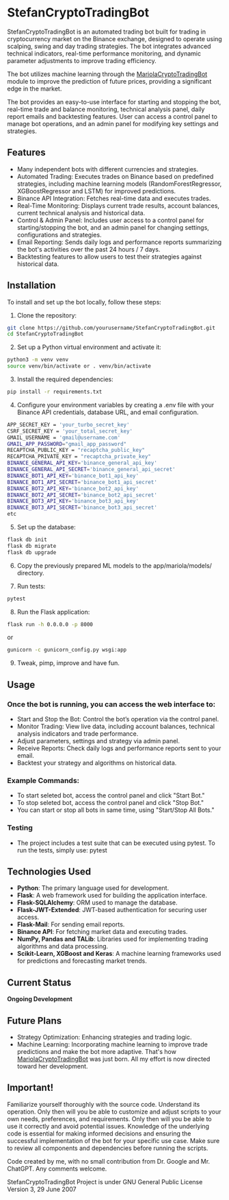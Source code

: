 # StefanCryptoTradingBot

StefanCryptoTradingBot is an automated trading bot built for trading in cryptocurrency market on the Binance exchange, designed to operate using scalping, swing and day trading strategies. The bot integrates advanced technical indicators, real-time performance monitoring, and dynamic parameter adjustments to improve trading efficiency. 

The bot utilizes machine learning through the [MariolaCryptoTradingBot](https://github.com/PedroPLCode/MariolaCryptoTradingBot) module to improve the prediction of future prices, providing a significant edge in the market.

The bot provides an easy-to-use interface for starting and stopping the bot, real-time trade and balance monitoring, technical analysis panel, daily report emails and backtesting features. User can access a control panel to manage bot operations, and an admin panel for modifying key settings and strategies.

## Features

- Many independent bots with different currencies and strategies.
- Automated Trading: Executes trades on Binance based on predefined strategies, including machine learning models (RandomForestRegressor, XGBoostRegressor and LSTM) for improved predictions.
- Binance API Integration: Fetches real-time data and executes trades.
- Real-Time Monitoring: Displays current trade results, account balances, current technical analysis and historical data.
- Control & Admin Panel: Includes user access to a control panel for starting/stopping the bot, and an admin panel for changing settings, configurations and strategies.
- Email Reporting: Sends daily logs and performance reports summarizing the bot's activities over the past 24 hours / 7 days.
- Backtesting features to allow users to test their strategies against historical data.

## Installation

To install and set up the bot locally, follow these steps:

1. Clone the repository:
```bash
git clone https://github.com/yourusername/StefanCryptoTradingBot.git
cd StefanCryptoTradingBot
```

2. Set up a Python virtual environment and activate it:
```bash
python3 -m venv venv
source venv/bin/activate or . venv/bin/activate
```

3. Install the required dependencies:
```bash
pip install -r requirements.txt
```

4. Configure your environment variables by creating a .env file with your Binance API credentials, database URL, and email configuration.
```bash
APP_SECRET_KEY = 'your_turbo_secret_key'
CSRF_SECRET_KEY = 'your_total_secret_key'
GMAIL_USERNAME = 'gmail@username.com'
GMAIL_APP_PASSWORD="gmail_app_password"
RECAPTCHA_PUBLIC_KEY = "recaptcha_public_key"
RECAPTCHA_PRIVATE_KEY = "recaptcha_private_key"
BINANCE_GENERAL_API_KEY='binance_general_api_key'
BINANCE_GENERAL_API_SECRET='binance_general_api_secret'
BINANCE_BOT1_API_KEY='binance_bot1_api_key'
BINANCE_BOT1_API_SECRET='binance_bot1_api_secret'
BINANCE_BOT2_API_KEY='binance_bot2_api_key'
BINANCE_BOT2_API_SECRET='binance_bot2_api_secret'
BINANCE_BOT3_API_KEY='binance_bot3_api_key'
BINANCE_BOT3_API_SECRET='binance_bot3_api_secret'
etc
```

5. Set up the database:
```bash
flask db init
flask db migrate
flask db upgrade
```

6. Copy the previously prepared ML models to the app/mariola/models/ directory.

7. Run tests:
```bash
pytest
```

8. Run the Flask application:
```bash
flask run -h 0.0.0.0 -p 8000
```
or
```bash
gunicorn -c gunicorn_config.py wsgi:app
```

9. Tweak, pimp, improve and have fun.

## Usage

### Once the bot is running, you can access the web interface to:
- Start and Stop the Bot: Control the bot’s operation via the control panel.
- Monitor Trading: View live data, including account balances, technical analysis indicators and trade performance.
- Adjust parameters, settings and strategy via admin panel.
- Receive Reports: Check daily logs and performance reports sent to your email.
- Backtest your strategy and algorithms on historical data.

### Example Commands:
- To start seleted bot, access the control panel and click "Start Bot."
- To stop seleted bot, access the control panel and click "Stop Bot."
- You can start or stop all bots in same time, using "Start/Stop All Bots."

### Testing
- The project includes a test suite that can be executed using pytest. To run the tests, simply use:
pytest

## Technologies Used
- **Python**: The primary language used for development.
- **Flask**: A web framework used for building the application interface.
- **Flask-SQLAlchemy**: ORM used to manage the database.
- **Flask-JWT-Extended**: JWT-based authentication for securing user access.
- **Flask-Mail**: For sending email reports.
- **Binance API**: For fetching market data and executing trades.
- **NumPy, Pandas and TALib**: Libraries used for implementing trading algorithms and data processing.
- **Scikit-Learn, XGBoost and Keras**: A machine learning frameworks used for predictions and forecasting market trends.

## Current Status
**Ongoing Development**

## Future Plans
- Strategy Optimization: Enhancing strategies and trading logic.
- Machine Learning: Incorporating machine learning to improve trade predictions and make the bot more adaptive. That's how [MariolaCryptoTradingBot](https://github.com/PedroPLCode/MariolaCryptoTradingBot) was just born. All my effort is now directed toward her development.

## Important! 
Familiarize yourself thoroughly with the source code. Understand its operation. Only then will you be able to customize and adjust scripts to your own needs, preferences, and requirements. Only then will you be able to use it correctly and avoid potential issues. Knowledge of the underlying code is essential for making informed decisions and ensuring the successful implementation of the bot for your specific use case. Make sure to review all components and dependencies before running the scripts.

Code created by me, with no small contribution from Dr. Google and Mr. ChatGPT.
Any comments welcome.

StefanCryptoTradingBot Project is under GNU General Public License Version 3, 29 June 2007